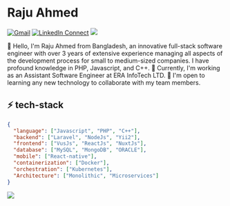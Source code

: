 # Raju Ahmed
[![Gmail](https://img.shields.io/badge/%20-Send%20Mail-black?color=14171A&labelColor=gray&logo=gmail&logoColor=red)](mailto:rajucse1705@gmail.com?subject=From%20GitHub&body=Hi,%20there.%20Found%20you%20from%20GitHub.)
[![LinkedIn Connect](https://img.shields.io/badge/linkedIn-black??color=14171A&labelColor=gray&logo=linkedin)](https://www.linkedin.com/in/raju-ahmed-a91478155/)
![](https://komarev.com/ghpvc/?username=rajuAhmed1705&style=flat-square)

👋 Hello, I'm Raju Ahmed from Bangladesh, an innovative full-stack software engineer with over 3 years of extensive experience managing all aspects of the development process for small to medium-sized companies. I have profound knowledge in PHP, Javascript, and C++. 🔭 Currently, I'm working as an Assistant Software Engineer at ERA InfoTech LTD. 👯 I'm open to learning any new technology to collaborate with my team members.

<!--
**rajuAhmed1705/rajuAhmed1705** is a ✨ _special_ ✨ repository because its `README.md` (this file) appears on your GitHub profile.

Here are some ideas to get you started:

- 🔭 I’m currently working on ...
- 🌱 I’m currently learning ...
- 👯 I’m looking to collaborate on ...
- 🤔 I’m looking for help with ...
- 💬 Ask me about ...
- 📫 How to reach me: ...
- 😄 Pronouns: ...
- ⚡ Fun fact: ...

-->

## ⚡ tech-stack
```json
{
  "language": ["Javascript", "PHP", "C++"],
  "backend": ["Laravel", "NodeJs", "Yii2"],
  "frontend": ["VusJs", "ReactJs", "NuxtJs"],
  "database": ["MySQL", "MongoDB", "ORACLE"],
  "mobile": ["React-native"],
  "containerization": ["Docker"],
  "orchestration": ["Kubernetes"],
  "Architecture": ["Monolithic", "Microservices"]
}
```
<img src="https://github-readme-stats.vercel.app/api?username=rajuAhmed1705&show_icons=true">
